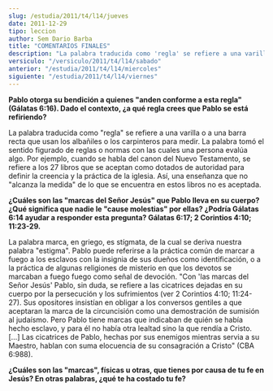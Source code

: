 ```yaml
---
slug: /estudia/2011/t4/l14/jueves
date: 2011-12-29
tipo: leccion
author: Sem Dario Barba
title: "COMENTARIOS FINALES"
description: "La palabra traducida como 'regla' se refiere a una varilla o a una barra recta  que usan los albañiles o los carpinteros para medir. La palabra tomó el sentido  figurado de reglas o normas con las cuales una persona evalúa algo. Por  ejemplo, cuando se habla del canon del Nuev..."
versiculo: "/versiculo/2011/t4/l14/sabado"
anterior: "/estudia/2011/t4/l14/miercoles"
siguiente: "/estudia/2011/t4/l14/viernes"
---
```


**Pablo otorga su bendición a quienes "anden conforme a esta regla" (Gálatas 6:16). Dado el contexto, ¿a qué regla crees que Pablo se está refiriendo?**

La palabra traducida como "regla" se refiere a una varilla o a una barra recta que usan los albañiles o los carpinteros para medir. La palabra tomó el sentido figurado de reglas o normas con las cuales una persona evalúa algo. Por ejemplo, cuando se habla del canon del Nuevo Testamento, se refiere a los 27 libros que se aceptan como dotados de autoridad para definir la creencia y la práctica de la iglesia. Así, una enseñanza que no "alcanza la medida" de lo que se encuentra en estos libros no es aceptada.

**¿Cuáles son las "marcas del Señor Jesús" que Pablo lleva en su cuerpo? ¿Qué significa que nadie le "cause molestias" por ellas? ¿Podría Gálatas 6:14 ayudar a responder esta pregunta? Gálatas 6:17; 2 Corintios 4:10; 11:23-29.**

La palabra marca, en griego, es stígmata, de la cual se deriva nuestra palabra "estigma". Pablo puede referirse a la práctica común de marcar a fuego a los esclavos con la insignia de sus dueños como identificación, o a la práctica de algunas religiones de misterio en que los devotos se marcaban a fuego fuego como señal de devoción. "Con 'las marcas del Señor Jesús' Pablo, sin duda, se refiere a las cicatrices dejadas en su cuerpo por la persecución y los sufrimientos (ver 2 Corintios 4:10; 11:24-27). Sus opositores insistían en obligar a los conversos gentiles a que aceptaran la marca de la circuncisión como una demostración de sumisión al judaísmo. Pero Pablo tiene marcas que indicaban de quién se había hecho esclavo, y para él no había otra lealtad sino la que rendía a Cristo. […] Las cicatrices de Pablo, hechas por sus enemigos mientras servia a su Maestro, hablan con suma elocuencia de su consagración a Cristo" (CBA 6:988).

**¿Cuáles son las "marcas", físicas u otras, que tienes por causa de tu fe en Jesús? En otras palabras, ¿qué te ha costado tu fe?**
